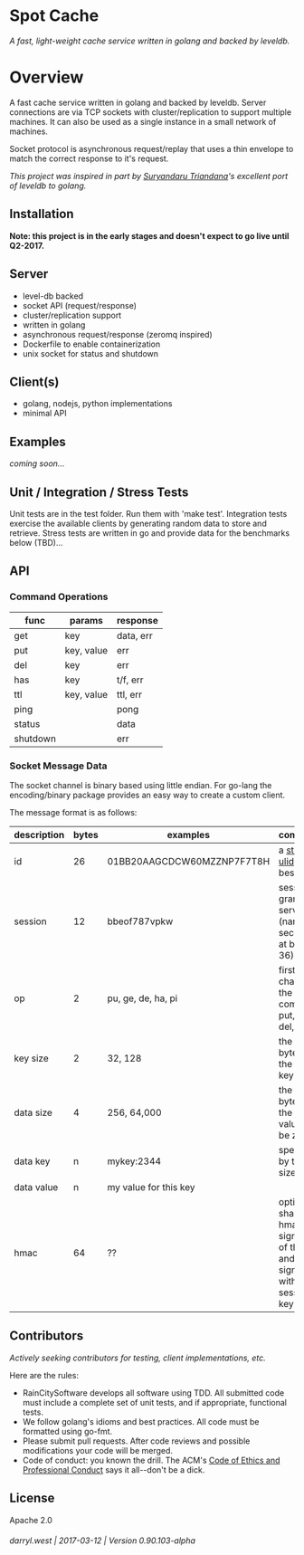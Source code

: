 # Spot Cache

_A fast, light-weight cache service written in golang and backed by leveldb._

# Overview

A fast cache service written in golang and backed by leveldb.  Server connections are via TCP sockets with cluster/replication to support multiple machines.  It can also be used as a single instance in a small network of machines.

Socket protocol is asynchronous request/replay that uses a thin envelope to match the correct response to it's request.

_This project was inspired in part by [Suryandaru Triandana](https://github.com/syndtr/goleveldb)'s excellent port of leveldb to golang._

## Installation

**Note: this project is in the early stages and doesn't expect to go live until Q2-2017.**

## Server

* level-db backed
* socket API (request/response)
* cluster/replication support
* written in golang
* asynchronous request/response (zeromq inspired)
* Dockerfile to enable containerization
* unix socket for status and shutdown

## Client(s)

* golang, nodejs, python implementations
* minimal API

## Examples

_coming soon..._

## Unit / Integration / Stress Tests

Unit tests are in the test folder.  Run them with 'make test'.  Integration tests exercise the available clients by generating random data to store and retrieve.  Stress tests are written in go and provide data for the benchmarks below (TBD)...

## API

### Command Operations

| func     | params     | response         |
|----------|------------|------------------|
| get      | key        | data, err        |
| put      | key, value | err              |
| del      | key        | err              |
| has      | key        | t/f, err         |
| ttl      | key, value | ttl, err  |
| ping     |            | pong |
| status   |            | data |
| shutdown |            | err  |


### Socket Message Data

The socket channel is binary based using little endian.  For go-lang the encoding/binary package provides an easy way to create a custom client.  

The message format is as follows:

| description | bytes | examples | comments
|-------------|------|-----|---|
| id   | 26 | 01BB20AAGCDCW60MZZNP7F7T8H | a [standard ulid](https://github.com/alizain/ulid) works best
| session | 12 | bbeof787vpkw | session id granted by server (nano seconds at base 36)
| op   | 2  | pu, ge, de, ha, pi | first two chars from the full command, put, get, del, etc.
| key size | 2 | 32, 128 | the size in bytes of the data key
| data size | 4 | 256, 64,000 | the size in bytes of the data value (can be zero)
| data key  | n | mykey:2344 | specified by the key size
| data value | n | my value for this key | 
| hmac | 64 | ?? | optional sha256 hmac signature of the key and value signed with session key + salt

## Contributors

_Actively seeking contributors for testing, client implementations, etc._

Here are the rules:

* RainCitySoftware develops all software using TDD.  All submitted code must include a complete set of unit tests, and if appropriate, functional tests.
* We follow golang's idioms and best practices.  All code must be formatted using go-fmt.
* Please submit pull requests. After code reviews and possible modifications your code will be merged.
* Code of conduct: you known the drill. The ACM's [Code of Ethics and Professional Conduct](https://www.acm.org/about-acm/acm-code-of-ethics-and-professional-conduct) says it all--don't be a dick.

## License

Apache 2.0

###### darryl.west | 2017-03-12 | Version 0.90.103-alpha
